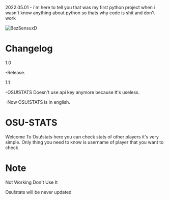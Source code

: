 2022.05.01 - i'm here to tell you that was my first python project when i wasn't know anything about python so thats why code is shit
and don't work

![BezSensuxD](https://user-images.githubusercontent.com/65111609/150521317-9a019e13-5938-4b35-b020-19e615374a49.png)



# Changelog
1.0

-Release.

1.1

-OSU!STATS Doesn't use api key anymore because It's useless.

-Now OSU!STATS is in english.

# OSU-STATS
Welcome To Osu!stats here you can check stats of other players 
it's very simple. Only thing you need to know is username of player that you want to check

# Note
Not Working Don't Use It

Osu!stats will be never updated
